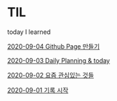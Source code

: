# TIL
today I learned

[2020-09-04 Github Page 만들기](2020-09/04.md)

[2020-09-03 Daily Planning & today](2020-09/03.md)

[2020-09-02 요즘 관심있는 것들](2020-09/02.md)

[2020-09-01 기록 시작](2020-09/01.md) 





